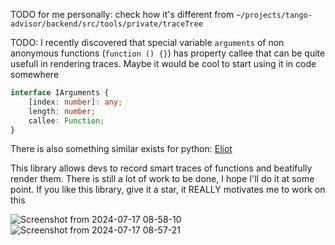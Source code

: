 TODO for me personally: check how it's different from `~/projects/tango-advisor/backend/src/tools/private/traceTree`

TODO: I recently discovered that special variable `arguments` of non anonymous functions (`function () {}`) has property callee that can be quite usefull in rendering traces. Maybe it would be cool to start using it in code somewhere

```ts
interface IArguments {
    [index: number]: any;
    length: number;
    callee: Function;
}
```

There is also something similar exists for python: [Eliot](https://github.com/itamarst/eliot)

This library allows devs to record smart traces of functions and beatifully render them. There is still a lot of work to be done, I hope I'll do it at some point. If you like this library, give it a star, it REALLY motivates me to work on this

![Screenshot from 2024-07-17 08-58-10](https://github.com/user-attachments/assets/c3d21f5b-612f-4763-8a73-75aa13fdf20f)
![Screenshot from 2024-07-17 08-57-21](https://github.com/user-attachments/assets/7848cc9d-5a00-489a-974a-99f0c37bb8cf)
